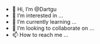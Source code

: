 - 👋 Hi, I’m @Dartgu
- 👀 I’m interested in ...
- 🌱 I’m currently learning ...
- 💞️ I’m looking to collaborate on ...
- 📫 How to reach me ...

<!---
Dartgu/Dartgu is a ✨ special ✨ repository because its `README.md` (this file) appears on your GitHub profile.
You can click the Preview link to take a look at your changes.
--->
